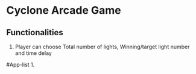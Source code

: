 # Cyclone Arcade Game

## Functionalities

1. Player can choose Total number of lights, Winning/target light number and time delay

#App-list
 1.  
